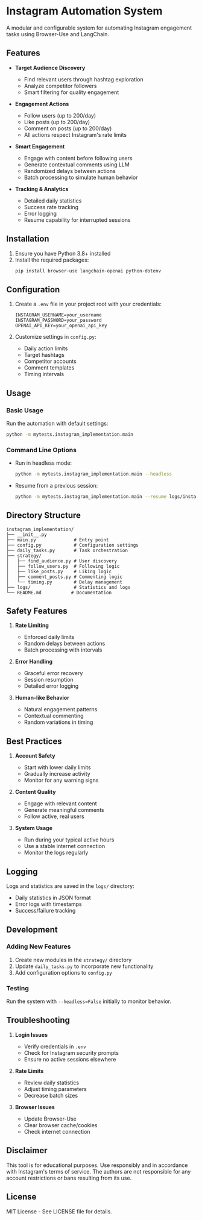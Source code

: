 # Instagram Automation System

A modular and configurable system for automating Instagram engagement tasks using Browser-Use and LangChain.

## Features

- **Target Audience Discovery**
  - Find relevant users through hashtag exploration
  - Analyze competitor followers
  - Smart filtering for quality engagement

- **Engagement Actions**
  - Follow users (up to 200/day)
  - Like posts (up to 200/day)
  - Comment on posts (up to 200/day)
  - All actions respect Instagram's rate limits

- **Smart Engagement**
  - Engage with content before following users
  - Generate contextual comments using LLM
  - Randomized delays between actions
  - Batch processing to simulate human behavior

- **Tracking & Analytics**
  - Detailed daily statistics
  - Success rate tracking
  - Error logging
  - Resume capability for interrupted sessions

## Installation

1. Ensure you have Python 3.8+ installed
2. Install the required packages:
   ```bash
   pip install browser-use langchain-openai python-dotenv
   ```

## Configuration

1. Create a `.env` file in your project root with your credentials:
   ```env
   INSTAGRAM_USERNAME=your_username
   INSTAGRAM_PASSWORD=your_password
   OPENAI_API_KEY=your_openai_api_key
   ```

2. Customize settings in `config.py`:
   - Daily action limits
   - Target hashtags
   - Competitor accounts
   - Comment templates
   - Timing intervals

## Usage

### Basic Usage

Run the automation with default settings:
```bash
python -m mytests.instagram_implementation.main
```

### Command Line Options

- Run in headless mode:
  ```bash
  python -m mytests.instagram_implementation.main --headless
  ```

- Resume from a previous session:
  ```bash
  python -m mytests.instagram_implementation.main --resume logs/instagram_stats_2024-03-14.json
  ```

## Directory Structure

```
instagram_implementation/
├── __init__.py
├── main.py              # Entry point
├── config.py            # Configuration settings
├── daily_tasks.py       # Task orchestration
├── strategy/
│   ├── find_audience.py # User discovery
│   ├── follow_users.py  # Following logic
│   ├── like_posts.py    # Liking logic
│   ├── comment_posts.py # Commenting logic
│   └── timing.py        # Delay management
├── logs/                # Statistics and logs
└── README.md           # Documentation
```

## Safety Features

1. **Rate Limiting**
   - Enforced daily limits
   - Random delays between actions
   - Batch processing with intervals

2. **Error Handling**
   - Graceful error recovery
   - Session resumption
   - Detailed error logging

3. **Human-like Behavior**
   - Natural engagement patterns
   - Contextual commenting
   - Random variations in timing

## Best Practices

1. **Account Safety**
   - Start with lower daily limits
   - Gradually increase activity
   - Monitor for any warning signs

2. **Content Quality**
   - Engage with relevant content
   - Generate meaningful comments
   - Follow active, real users

3. **System Usage**
   - Run during your typical active hours
   - Use a stable internet connection
   - Monitor the logs regularly

## Logging

Logs and statistics are saved in the `logs/` directory:
- Daily statistics in JSON format
- Error logs with timestamps
- Success/failure tracking

## Development

### Adding New Features

1. Create new modules in the `strategy/` directory
2. Update `daily_tasks.py` to incorporate new functionality
3. Add configuration options to `config.py`

### Testing

Run the system with `--headless=False` initially to monitor behavior.

## Troubleshooting

1. **Login Issues**
   - Verify credentials in `.env`
   - Check for Instagram security prompts
   - Ensure no active sessions elsewhere

2. **Rate Limits**
   - Review daily statistics
   - Adjust timing parameters
   - Decrease batch sizes

3. **Browser Issues**
   - Update Browser-Use
   - Clear browser cache/cookies
   - Check internet connection

## Disclaimer

This tool is for educational purposes. Use responsibly and in accordance with Instagram's terms of service. The authors are not responsible for any account restrictions or bans resulting from its use.

## License

MIT License - See LICENSE file for details. 